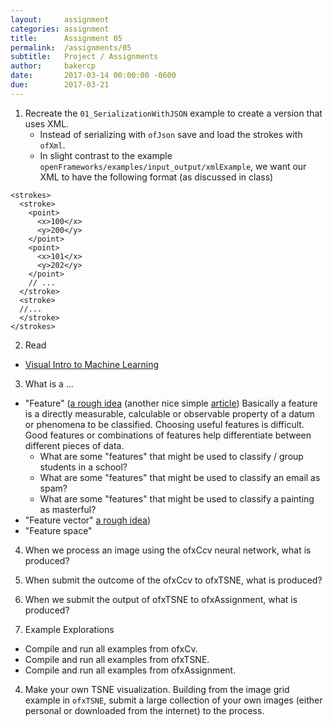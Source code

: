 ```yaml
---
layout:     assignment
categories: assignment
title:      Assignment 05
permalink:  /assignments/05
subtitle:   Project / Assignments
author:     bakercp
date:       2017-03-14 00:00:00 -0600
due:        2017-03-21
---
```


1. Recreate the `01_SerializationWithJSON` example to create a version that uses XML.
    - Instead of serializing with `ofJson` save and load the strokes with `ofXml`.
    - In slight contrast to the example `openFrameworks/examples/input_output/xmlExample`, we want our XML to have the following format (as discussed in class)

```
<strokes>
  <stroke>
    <point>
      <x>100</x>
      <y>200</y>
    </point>
    <point>
      <x>101</x>
      <y>202</y>
    </point>
    // ...
  </stroke>
  <stroke>
  //...
  </stroke>
</strokes>
```

2. Read
  - [Visual Intro to Machine Learning](http://www.r2d3.us/visual-intro-to-machine-learning-part-1/)

3. What is a ...
  - "Feature" ([a rough idea](https://en.wikipedia.org/wiki/Feature_(machine_learning)) (another nice simple [article](https://nudgr.io/blog/building-a-machine-learning-product-data-and-features/)) Basically a feature is a directly measurable, calculable or observable property of a datum or phenomena to be classified. Choosing useful features is difficult. Good features or combinations of features help differentiate between different pieces of data.  
    - What are some "features" that might be used to classify / group students in a school?
    - What are some "features" that might be used to classify an email as spam?
    - What are some "features" that might be used to classify a painting as masterful?
  - "Feature vector" [a rough idea](https://en.wikipedia.org/wiki/Feature_vector))
  - "Feature space"

4. When we process an image using the ofxCcv neural network, what is produced?

5. When submit the outcome of the ofxCcv to ofxTSNE, what is produced?

6. When we submit the output of ofxTSNE to ofxAssignment, what is produced?

2. Example Explorations
  - Compile and run all examples from ofxCv.
  - Compile and run all examples from ofxTSNE.
  - Compile and run all examples from ofxAssignment.

4. Make your own TSNE visualization.  Building from the image grid example in `ofxTSNE`, submit a large collection of your own images (either personal or downloaded from the internet) to the process.
